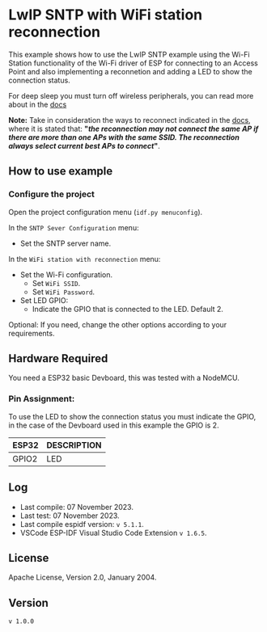 # LwIP SNTP with WiFi station reconnection

This example shows how to use the LwIP SNTP example using the Wi-Fi Station functionality of the Wi-Fi driver of ESP for connecting to an Access Point and also implementing a reconnetion and adding a LED to show the connection status.

For deep sleep you must turn off wireless peripherals, you can read more about in the [docs](https://docs.espressif.com/projects/esp-idf/en/v5.1.1/esp32/api-reference/system/sleep_modes.html?highlight=esp_deep_sleep#wi-fi-bluetooth-and-sleep-modes)


**Note:** Take in consideration the ways to reconnect indicated in the [docs](https://docs.espressif.com/projects/esp-idf/en/v5.1.1/esp32/api-guides/wifi.html), where it is stated that: **"_the reconnection may not connect the same AP if there are more than one APs with the same SSID. The reconnection always select current best APs to connect_"**.

## How to use example

### Configure the project

Open the project configuration menu (`idf.py menuconfig`).

In the `SNTP Sever Configuration` menu:

* Set the SNTP server name.

In the `WiFi station with reconnection` menu:

* Set the Wi-Fi configuration.
    * Set `WiFi SSID`.
    * Set `WiFi Password`.
* Set LED GPIO:
    * Indicate the GPIO that is connected to the LED. Default 2.

Optional: If you need, change the other options according to your requirements.

## Hardware Required

You need a ESP32 basic Devboard, this was tested with a NodeMCU.

### Pin Assignment:

To use the LED to show the connection status you must indicate the GPIO, in the case of the Devboard used in this example the GPIO is 2.

| ESP32  | DESCRIPTION |
| ------ | ----------- |
| GPIO2  | LED         |

## Log

* Last compile: 07 November 2023.
* Last test: 07 November 2023.
* Last compile espidf version: `v 5.1.1`.
* VSCode ESP-IDF Visual Studio Code Extension `v 1.6.5`.


## License

Apache License, Version 2.0, January 2004.

## Version

`v 1.0.0`

